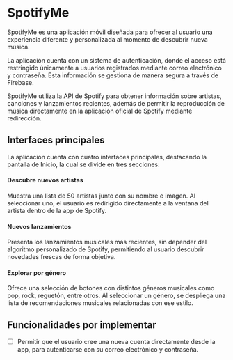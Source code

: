 # SpotifyMe

SpotifyMe es una aplicación móvil diseñada para ofrecer al usuario una experiencia diferente y personalizada al momento de descubrir nueva música.

La aplicación cuenta con un sistema de autenticación, donde el acceso está restringido únicamente a usuarios registrados mediante correo electrónico y contraseña. Esta información se gestiona de manera segura a través de Firebase.

SpotifyMe utiliza la API de Spotify para obtener información sobre artistas, canciones y lanzamientos recientes, además de permitir la reproducción de música directamente en la aplicación oficial de Spotify mediante redirección.

## Interfaces principales 

La aplicación cuenta con cuatro interfaces principales, destacando la pantalla de Inicio, la cual se divide en tres secciones:

#### Descubre nuevos artistas

Muestra una lista de 50 artistas junto con su nombre e imagen. Al seleccionar uno, el usuario es redirigido directamente a la ventana del artista dentro de la app de Spotify.

#### Nuevos lanzamientos

Presenta los lanzamientos musicales más recientes, sin depender del algoritmo personalizado de Spotify, permitiendo al usuario descubrir novedades frescas de forma objetiva.

#### Explorar por género

Ofrece una selección de botones con distintos géneros musicales como pop, rock, reguetón, entre otros. Al seleccionar un género, se despliega una lista de recomendaciones musicales relacionadas con ese estilo.


## Funcionalidades por implementar

- [ ] Permitir que el usuario cree una nueva cuenta directamente desde la app, para autenticarse con su correo electrónico y contraseña.
